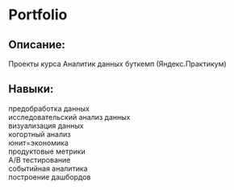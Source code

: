 # Portfolio

## Описание:

Проекты курса Аналитик данных буткемп (Яндекс.Практикум)

## Навыки:

предобработка данных  
исследовательский анализ данных  
визуализация данных  
когортный анализ  
юнит=экономика  
продуктовые метрики  
А/В тестирование  
событийная аналитика  
построение дашбордов  
